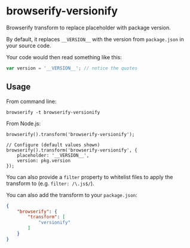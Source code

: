 # browserify-versionify

Browserify transform to replace placeholder with package version.

By default, it replaces `__VERSION__` with the version from `package.json` in your source code.

Your code would then read something like this:

```js
var version = '__VERSION__'; // notice the quotes
```

## Usage

From command line:

    browserify -t browserify-versionify

From Node.js:

    browserify().transform('browserify-versionify');

    // Configure (default values shown)
    browserify().transform('browserify-versionify', {
        placeholder: '__VERSION__',
        version: pkg.version
    });

You can also provide a `filter` property to whitelist files to apply the transform to (e.g. `filter: /\.js$/`).

You can also add the transform to your `package.json`:

```json
{
    "browserify": {
        "transform": [
            "versionify"
        ]
    }
}
```
